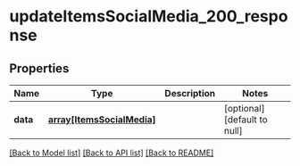 # updateItemsSocialMedia_200_response

## Properties
Name | Type | Description | Notes
------------ | ------------- | ------------- | -------------
**data** | [**array[ItemsSocialMedia]**](ItemsSocialMedia.md) |  | [optional] [default to null]

[[Back to Model list]](../README.md#documentation-for-models) [[Back to API list]](../README.md#documentation-for-api-endpoints) [[Back to README]](../README.md)


